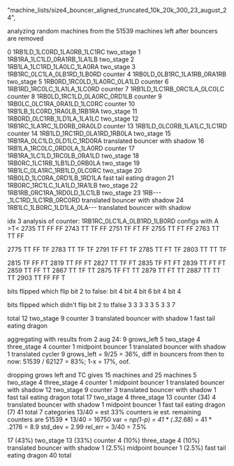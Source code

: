 "machine_lists/size4_bouncer_aligned_truncated_10k_20k_300_23_august_24",

analyzing random machines from the 51539 machines left after bouncers are removed

0 1RB1LD_1LC0RD_1LA0RB_1LC1RC
two_stage 
1 1RB1RA_1LC1LD_0RA1RB_1LA1LB
two_stage
2 1RB1LA_1LC1RD_1LA0LC_1LA0RA
two_stage
3 1RB1RC_0LC1LA_0LB1RD_1LB0RD
counter
4 1RB0LD_0LB1RC_1LA1RB_0RA1RB
two_stage
5 1RB0RD_1RC0LD_1LA0RC_0LA1LD
counter
6 1RB1RD_1RC0LC_1LA1LA_1LC0RD
counter
7 1RB1LD_1LC1RB_0RC1LA_0LC0LC
counter
8 1RB0LD_1RC1LD_0LA0RC_0RD1LB
counter
9 1RB0LC_0LC1RA_0RA1LD_1LC0RC
counter
10 1RB1LB_1LC0RD_1RA0LB_1RB1RA
two_stage
11 1RB0RD_0LC1RB_1LD1LA_1LA1LC
two_stage
12 1RB1RC_1LA1RC_1LD0RB_0RA0LD
counter
13 1RB1LD_0LC0RB_1LA1LC_1LC1RD
counter
14 1RB1LD_1RC1RD_0LA1RD_1RB0LA
two_stage
15 1RB1RA_0LC1LD_0LD1LC_1RD0RA
translated bouncer with shadow
16 1RB1LA_1RC0LC_0RD0LA_1LA0RD
counter
17 1RB1RA_1LC1LD_1RC0LB_0RA1LD
two_stage
18 1RB0RC_1LC1RB_1LB1LD_0RB0LA
two_stage
19 1RB1LC_0LA1RC_1RB1LD_0LC0RC
two_stage
20 1RB0LD_1LC0RA_0RD1LB_1RD1LA
fast tail eating dragon
21 1RB0RC_1RC1LC_1LA1LD_1RA1LB
two_stage
22 1RB1RB_0RC1RA_1RD0LD_1LC1LB
two_stage
23 1RB---_1LC1RD_1LC1RB_0RC0RD
translated bouncer with shadow
24 1RB1LC_1LB0RC_1LD1LA_0LA---
translated bouncer with shadow

idx 3
analysis of counter: 1RB1RC_0LC1LA_0LB1RD_1LB0RD
configs with
A >T< 
2735 TT FF FF
2743 TT TF FF
2751 TF FT FF
2755 TT FT FF
2763 TT TT FF

2775 TT FF TF
2783 TT TF TF
2791 TF FT TF
2785 TT FT TF
2803 TT TT TF

2815 TF FF FT
2819 TT FF FT
2827 TT TF FT
2835 TF FT FT
2839 TT FT FT
2859 TT FF TT
2867 TT TF TT
2875 TF FT TT
2879 TT FT TT
2887 TT TT TT
2903 TT FF FF T

bits flipped which flip bit 2 to false: 
bit 4
bit 4
bit 6
bit 4
bit 4

bits flipped which didn't flip bit 2 to tfalse
3
3
3
3
3
5
3
3
7

total 
12 two_stage 9 counter 
3 translated bouncer with shadow 1 fast tail eating dragon

aggregating with results from 2 aug 24: 
9 grows_left 5 two_stage 4 three_stage 4 counter 
1 midpoint bouncer 1 translated bouncer with shadow 1 translated cycler
9 grows_left = 9/25 = 36%, diff in bouncers from then to now: 51539 / 62127 = 83%; 1-x = 17%, oof. 

dropping grows left and TC gives 15 machines and 25 machines
5 two_stage 4 three_stage 4 counter 
1 midpoint bouncer 1 translated bouncer with shadow 
12 two_stage 9 counter 
3 translated bouncer with shadow 1 fast tail eating dragon
total
17 two_stage 4 three_stage 13 counter (34)
4 translated bouncer with shadow 1 midpoint bouncer 1 fast tail eating dragon (7)
41 total
7 categories
13/40 = est 33% counters
ie est. remaining counters are 51539 * 13/40 = 16750
var = n*p(1-p) = 41 * (.32*.68) = 41 * .2176 = 8.9
std_dev = 2.99
rel_err = 3/40 = 7.5%

17 (43%)  two_stage 
13 (33%)  counter
4  (10%) three_stage 
4  (10%) translated bouncer with shadow 
1  (2.5%) midpoint bouncer 
1  (2.5%) fast tail eating dragon 
40 total

